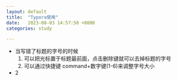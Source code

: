 ```yaml
---
layout: default
title:  "Typora使用"
date:   2023-08-03 14:57:50 +0800
categories: study

---
```


* 当写错了标题的字号的时候
  1. 可以把光标置于标题最前面，点击删除键就可以去掉标题的字号
  2. 可以通过快捷键 command+数字键(1-6)来调整字号大小
* 2